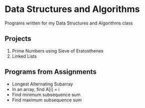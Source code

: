 # Data Structures and Algorithms
Programs written for my Data Structures and Algorithms class

## Projects
1. Prime Numbers using Sieve of Eratosthenes
2. Linked Lists

## Programs from Assignments
* Longest Alternating Subarray
* In an array, find A[i] = i
* Find minimum subsequence sum
* Find maximum subsequence sum
